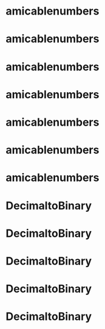 # amicablenumbers
# amicablenumbers
# amicablenumbers
# amicablenumbers
# amicablenumbers
# amicablenumbers
# amicablenumbers
# DecimaltoBinary
# DecimaltoBinary
# DecimaltoBinary
# DecimaltoBinary
# DecimaltoBinary
